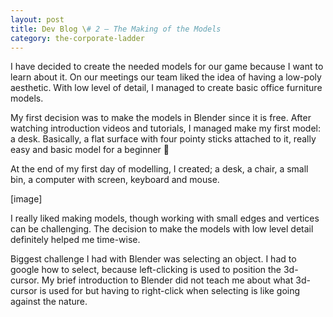 ```yaml
---
layout: post
title: Dev Blog \# 2 – The Making of the Models
category: the-corporate-ladder
---
```


I have decided to create the needed models for our game because I want to learn about it.  On our meetings our team liked the idea of having a low-poly aesthetic. With low level of detail, I managed to create basic office furniture models.

My first decision was to make the models in Blender since it is free. After watching introduction videos and tutorials, I managed make my first model: a desk. Basically, a flat surface with four pointy sticks attached to it, really easy and basic model for a beginner 🙂

At the end of my first day of modelling, I created; a desk, a chair, a small bin, a computer with screen, keyboard and mouse.

[image]

I really liked making models, though working with small edges and vertices can be challenging. The decision to make the models with low level detail definitely helped me time-wise.

Biggest challenge I had with Blender was selecting an object. I had to google how to select, because left-clicking is used to position the 3d-cursor. My brief introduction to Blender did not teach me about what 3d-cursor is used for but having to right-click when selecting is like going against the nature.
